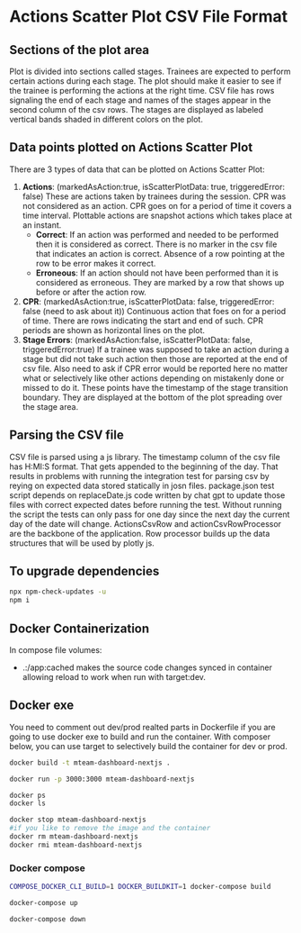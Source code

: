 # Actions Scatter Plot CSV File Format

## Sections of the plot area

Plot is divided into sections called stages. Trainees are expected to perform certain actions during each stage. The plot should make it easier to see if the trainee is performing the actions at the right time.
CSV file has rows signaling the end of each stage and names of the stages appear in the second column of the csv rows. The stages are displayed as labeled vertical bands shaded in different colors on the plot.

## Data points plotted on Actions Scatter Plot

There are 3 types of data that can be plotted on Actions Scatter Plot:
1. **Actions**: (markedAsAction:true, isScatterPlotData: true, triggeredError: false) These are actions taken by trainees during the session. CPR was not considered as an action. CPR goes on for a period of time it covers a time interval. Plottable actions are snapshot actions which takes place at an instant.
    * **Correct**: If an action was performed and needed to be performed then it is considered as correct. There is no marker in the csv file that indicates an action is correct. Absence of a row pointing at the row to be error makes it correct.
    * **Erroneous**: If an action should not have been performed than it is considered as erroneous. They are marked by a row that shows up before or after the action row.
2. **CPR**: (markedAsAction:true, isScatterPlotData: false, triggeredError: false (need to ask about it)) Continuous action that foes on for a period of time. There are rows indicating the start and end of such. CPR periods are shown as horizontal lines on the plot.
3. **Stage Errors**: (markedAsAction:false, isScatterPlotData: false, triggeredError:true) If a trainee was supposed to take an action during a stage but did not take such action then those are reported at the end of csv file. Also need to ask if CPR error would be reported here no matter what or selectively like other actions depending on mistakenly done or missed to do it. These points have the timestamp of the stage transition boundary. They are displayed at the bottom of the plot spreading over the stage area.

## Parsing the CSV file

CSV file is parsed using a js library. The timestamp column of the csv file has H:MI:S format. That gets appended to the beginning of the day. That results in problems with running the integration test for parsing csv by reying on expected data stored statically in josn files. package.json test script depends on replaceDate.js code written by chat gpt to update those files with correct expected dates before running the test. Without running the script the tests can only pass for one day since the next day the current day of the date will change.
ActionsCsvRow and actionCsvRowProcessor are the backbone of the application. Row processor builds up the data structures that will be used by plotly js.

## To upgrade dependencies

```bash
npx npm-check-updates -u
npm i
```
## Docker Containerization

In compose file
volumes:
- .:/app:cached
makes the source code changes synced in container allowing reload to work when run with target:dev.

## Docker exe

You need to comment out dev/prod realted parts in Dockerfile if you are going to use docker exe to build and run the container.
With composer below, you can use target to selectively build the container for dev or prod.

```bash
docker build -t mteam-dashboard-nextjs .

docker run -p 3000:3000 mteam-dashboard-nextjs

docker ps
docker ls

docker stop mteam-dashboard-nextjs
#if you like to remove the image and the container
docker rm mteam-dashboard-nextjs
docker rmi mteam-dashboard-nextjs
```

### Docker compose

```bash
COMPOSE_DOCKER_CLI_BUILD=1 DOCKER_BUILDKIT=1 docker-compose build

docker-compose up

docker-compose down
```
